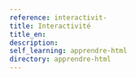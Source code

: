 ```yaml
---
reference: interactivit-
title: Interactivité
title_en:
description:
self_learning: apprendre-html
directory: apprendre-html
---
```

